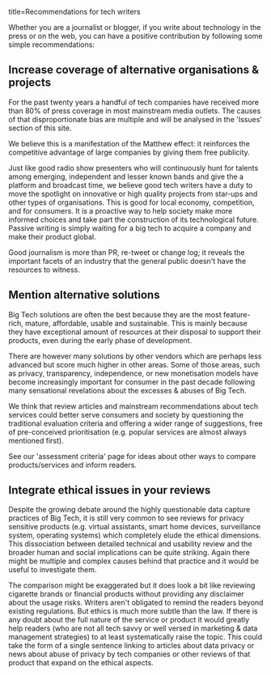 title=Recommendations for tech writers

Whether you are a journalist or blogger, if you write about technology in 
the press or on the web, you can have a positive contribution by following
some simple recommendations:

## Increase coverage of alternative organisations & projects

For the past twenty years a handful of tech companies have received more 
than 80% of press coverage in most mainstream media outlets. The causes of that 
disproportionate bias are multiple and will be analysed in the 'Issues' section
of this site.

We believe this is a manifestation of the Matthew effect: it reinforces the
competitive advantage of large companies by giving them free publicity.

Just like good radio show presenters who will continuously hunt for talents 
among emerging, independent and lesser known bands and give the a platform 
and broadcast time, we believe good tech writers have a duty to move the
spotlight on innovative or high quality projects from star-ups and other
types of organisations. This is good for local economy, competition, and for
consumers. It is a proactive way to help society make more informed choices
and take part the construction of its technological future. Passive writing 
is simply waiting for a big tech to acquire a company and make their product
global.

Good journalism is more than PR, re-tweet or change log; it reveals the 
important facets of an industry that the general public doesn't have the 
resources to witness. 

## Mention alternative solutions

Big Tech solutions are often the best because they are the most feature-rich,
mature, affordable, usable and sustainable. This is mainly because they have 
exceptional amount of resources at their disposal to support their products, 
even during the early phase of development.

There are however many solutions by other vendors which are perhaps less 
advanced but score much higher in other areas. Some of those areas, such as
privacy, transparency, independence, or new monetisation models have become
increasingly important for consumer in the past decade following many
sensational revelations about the excesses & abuses of Big Tech.  

We think that review articles and mainstream recommendations about tech 
services could better serve consumers and society by questioning the
traditional evaluation criteria and offering a wider range of suggestions,
free of pre-conceived prioritisation (e.g. popular services are almost 
always mentioned first). 

See our 'assessment criteria' page for ideas about other ways to compare
products/services and inform readers.

## Integrate ethical issues in your reviews

Despite the growing debate around the highly questionable data capture 
practices of Big Tech, it is still very common to see reviews for privacy 
sensitive products (e.g. virtual assistants, smart home devices, surveillance
system, operating systems) which completely elude the ethical dimensions. This 
dissociation between detailed technical and usability review and 
the broader human and social implications can be quite striking. Again there
might be multiple and complex causes behind that practice and it would be 
useful to investigate them.

The comparison might be exaggerated but it does look a bit like reviewing 
cigarette brands or financial products without providing any disclaimer about
the usage risks. Writers aren't obligated to remind the readers beyond 
existing regulations. But ethics is much more subtle than the law. If there
is any doubt about the full nature of the service or product it would greatly
help readers (who are not all tech savvy or well versed in marketing & data
management strategies) to at least systematically raise the topic. This
could take the form of a single sentence linking to articles about data 
privacy or news about abuse of privacy by tech companies or other reviews
of that product that expand on the ethical aspects.
